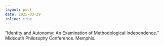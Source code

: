 ```yaml
---
layout: post
date: 2025-03-29
inline: true
---
```


“Identity and Autonomy: An Examination of Methodological Independence.” Midsouth Philosophy Conference. Memphis.